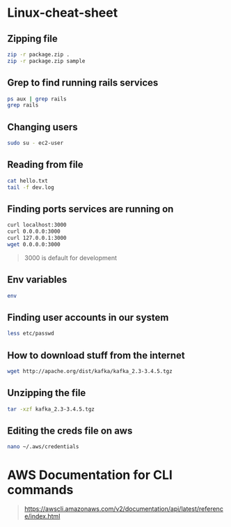 # Linux-cheat-sheet
## Zipping file
```sh
zip -r package.zip .
zip -r package.zip sample
```
## Grep to find running rails services
```sh
ps aux | grep rails
grep rails
```
## Changing users
```sh
sudo su - ec2-user
```
## Reading from file
```sh
cat hello.txt
tail -f dev.log
```
## Finding ports services are running on
```sh
curl localhost:3000
curl 0.0.0.0:3000
curl 127.0.0.1:3000
wget 0.0.0.0:3000
```
> 3000 is default for development 
## Env variables
```sh
env
```
## Finding user accounts in our system
```sh
less etc/passwd
```
## How to download stuff from the internet
```sh
wget http://apache.org/dist/kafka/kafka_2.3-3.4.5.tgz
```
## Unzipping the file
```sh
tar -xzf kafka_2.3-3.4.5.tgz
```
## Editing the creds file on aws
```sh
nano ~/.aws/credentials
```
# AWS Documentation for CLI commands
> https://awscli.amazonaws.com/v2/documentation/api/latest/reference/index.html
